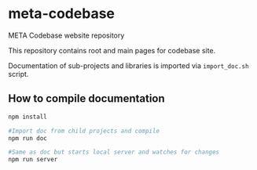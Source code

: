 # meta-codebase
META Codebase website repository

This repository contains root and main pages for codebase site.

Documentation of sub-projects and libraries is imported via `import_doc.sh` script.

## How to compile documentation
```bash
npm install

#Import doc from child projects and compile
npm run doc

#Same as doc but starts local server and watches for changes
npm run server
```

